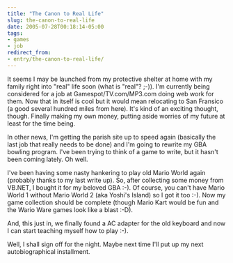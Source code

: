 ```yaml
---
title: "The Canon to Real Life"
slug: the-canon-to-real-life
date: 2005-07-28T00:18:14-05:00
tags:
- games
- job
redirect_from:
- entry/the-canon-to-real-life/
---
```

It seems I may be launched from my protective shelter at home with my family right into "real" life soon (what is "real"? ;-)). I'm currently being considered for a job at Gamespot/TV.com/MP3.com doing web work for them. Now that in itself is cool but it would mean relocating to San Fransico (a good several hundred miles from here). It's kind of an exciting thought, though. Finally making my own money, putting aside worries of my future at least for the time being.

In other news, I'm getting the parish site up to speed again (basically the last job that really needs to be done) and I'm going to rewrite my GBA bowling program. I've been trying to think of a game to write, but it hasn't been coming lately. Oh well.

I've been having some nasty hankering to play old Mario World again (probably thanks to my last write up). So, after collecting some money from VB.NET, I bought it for my beloved GBA :-). Of course, you can't have Mario World 1 without Mario World 2 (aka Yoshi's Island) so I got it too :-). Now my game collection should be complete (though Mario Kart would be fun and the Wario Ware games look like a blast :-D).

And, this just in, we finally found a AC adapter for the old keyboard and now I can start teaching myself how to play :-).

Well, I shall sign off for the night. Maybe next time I'll put up my next autobiographical installment.
